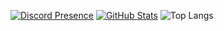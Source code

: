 
[![Discord Presence](https://lanyard-profile-readme.vercel.app/api/287995939560620052)](https://discord.com/users/287995939560620052)
[![GitHub Stats](https://github-readme-stats-peach-pi.vercel.app/api?username=exotic-6666&show_icons=true&hide_border=true&hide_title=true&include_all_commits=true&count_private=true&bg_color=0d1117&text_color=f0f6fc&hide_border=true)](https://github.com/exotic-6666/)
![Top Langs](https://github-readme-stats-peach-pi.vercel.app/api/top-langs/?username=exotic-6666&langs_count=8&bg_color=0d1117&text_color=f0f6fc&hide_border=true)
